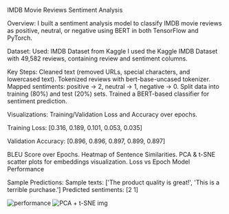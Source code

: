 IMDB Movie Reviews Sentiment Analysis

Overview:
I built a sentiment analysis model to classify IMDB movie reviews as positive, neutral, or negative using BERT in both TensorFlow and PyTorch.

Dataset:
Used: IMDB Dataset from Kaggle
I used the Kaggle IMDB Dataset with 49,582 reviews, containing review and sentiment columns.

Key Steps:
Cleaned text (removed URLs, special characters, and lowercased text).
Tokenized reviews with bert-base-uncased tokenizer.
Mapped sentiments: positive → 2, neutral → 1, negative → 0.
Split data into training (80%) and test (20%) sets.
Trained a BERT-based classifier for sentiment prediction.

Visualizations:
Training/Validation Loss and Accuracy over epochs. 

Training Loss: [0.316, 0.189, 0.101, 0.053, 0.035]  

Validation Accuracy: [0.896, 0.896, 0.897, 0.899, 0.897]

BLEU Score over Epochs.
Heatmap of Sentence Similarities.
PCA & t-SNE scatter plots for embeddings visualization. 
Loss vs Epoch
Model Performance

Sample Predictions:
Sample texts: ['The product quality is great!', 'This is a terrible purchase.']
Predicted sentiments: [2 1]

![performance](https://github.com/user-attachments/assets/8615cc4d-5771-4c08-afd4-0514490b0b6f)
![PCA + t-SNE img](https://github.com/user-attachments/assets/f07d25cf-31b3-4d2b-a19c-c85e76a00a44)
